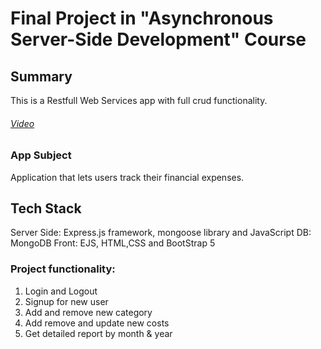 # Final Project in "Asynchronous Server-Side Development" Course

## Summary
This is a Restfull Web Services app with full crud functionality.
###### [Video](http://https://www.youtube.com/watch?v=hNlT1pl6JUs&ab_channel=NatanGershbein "Video")
### App Subject
 Application that lets users track their financial expenses. 
##  Tech Stack
Server Side:   Express.js framework, mongoose library and JavaScript
DB: MongoDB
Front: EJS, HTML,CSS and BootStrap 5

 ### Project functionality:
1. Login and Logout
2. Signup for  new user
2. Add and remove new category
3. Add remove and update new costs
5. Get detailed report by month & year







